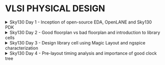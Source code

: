 # VLSI PHYSICAL DESIGN
<details><summary>Sky130 Day 1 - Inception of open-source EDA, OpenLANE and Sky130 PDK</summary>
  
## How to talk to computers

+ Pads: They are like doors to inputs and outputs
+ Core: Digital logic
+ Die: Size of the entire chip
+ Foundry IPs
+ Foundry: Place where chips get manufactured
+ Macros: Digital Blocks
+ Instruction Set Architecture

- EDA Toold
- PDK Data
- RTL Designs

### Labwork

![image](https://github.com/mauriya0202/pes_pd/assets/112739882/c56c2556-72a7-4f65-aa93-3ae4c8172c80)
![image](https://github.com/mauriya0202/pes_pd/assets/112739882/ffbf4a46-334b-405a-808a-ace1aaaf10e8)


</details>


<details><summary>Sky130 Day 2 - Good floorplan vs bad floorplan and introduction to library cells</summary>

## Chip Floor planning considerations

+ Defining width and height of Core and Die: 100% utilization of core area, practically its about 60%
+ Aspect ratio
+ Utilization Factor

- Concept of preplaced cells
- Decoupling Capacitors
- Power Planning
- Pin placement and logical cell placement blockage

### Labwork

+ Steps to run floorplan using OpenLANE

![image](https://github.com/mauriya0202/pes_pd/assets/112739882/44e6269a-a9e4-4c41-8505-373fc748ad69)
![image](https://github.com/mauriya0202/pes_pd/assets/112739882/315bbc15-666c-417c-b9a7-1d412ece35cd)

![image](https://github.com/mauriya0202/pes_pd/assets/112739882/15c5d7d5-26e4-4d1d-af45-e7064ef2ec5a)

+ Running Placement on OpenLane
  ![image](https://github.com/mauriya0202/pes_pd/assets/112739882/76558be1-a790-43a4-9dc8-a41de29f3327)

+ Slew low threshold
+ Slew high threshold

</details>


<details><summary>Sky130 Day 3 - Design library cell using Magic Layout and ngspice characterization</summary>

+ Note: DRC errors in magic will be highlighted with white dotted lines
+ post layout simulation


#### Labwork for CMOS invereter NgSPICE Simulation
![image](https://github.com/mauriya0202/pes_pd/assets/112739882/95b50b30-5e87-4694-9b0b-ecf909229f1f)

![image](https://github.com/mauriya0202/pes_pd/assets/112739882/51ff8c52-d1d2-4b77-ac2e-6ac793f606d7)

### Lab Work

![image](https://github.com/mauriya0202/pes_pd/assets/112739882/efc7dd24-893f-4248-9d46-e50cd18337ee)
![image](https://github.com/mauriya0202/pes_pd/assets/112739882/f04b0e19-3a78-4128-8261-0acee6eaeaf5)


+ To extract SPICE Netlist
  ![image](https://github.com/mauriya0202/pes_pd/assets/112739882/528090dd-04d5-45ac-9249-e583aa8dd429)
+ SPICE File
  ![image](https://github.com/mauriya0202/pes_pd/assets/112739882/2c9df05f-2d05-4271-ab9c-9f0ce6bd5f0f)
+ SPICE file after wrapper for simulation
  ![image](https://github.com/mauriya0202/pes_pd/assets/112739882/f619146a-d631-459d-a8ff-9809a6ef2190)
+ ngspice
  ![image](https://github.com/mauriya0202/pes_pd/assets/112739882/7b14d0d1-c22c-49f3-a2dc-acc75c4f6990)

#### Magic Tool and sky130 PDKs

![image](https://github.com/mauriya0202/pes_pd/assets/112739882/4d4e48b4-effa-4668-9d49-421ee25b70e4)
![image](https://github.com/mauriya0202/pes_pd/assets/112739882/11573355-2567-49d2-ad75-e841ae7fe284)
![image](https://github.com/mauriya0202/pes_pd/assets/112739882/5291d410-0cfd-47f2-a42a-907c135d62f7)
![image](https://github.com/mauriya0202/pes_pd/assets/112739882/51910833-3235-4612-8a37-0b0edeb6e04a)

+ Correcting Errors
  ![image](https://github.com/mauriya0202/pes_pd/assets/112739882/a87ec51c-1d5b-4fcb-b4a9-4060ff6f97a2)
  ![image](https://github.com/mauriya0202/pes_pd/assets/112739882/eca9c8b9-b1ba-4825-89f8-bbd562902e14)

![image](https://github.com/mauriya0202/pes_pd/assets/112739882/c351b1bc-a9ca-4ea3-98ab-c13a621ed8ef)


</details>


<details><summary>Sky130 Day 4 - Pre-layout timing analysis and importance of good clock tree</summary>

+Inner boxed define the PR Boundary
+ tracks.info : Where PNR can route the metal layers
  ![image](https://github.com/mauriya0202/pes_pd/assets/112739882/31be7819-d0c7-4568-96a9-5c952e14637e)
+ Ports should be at intersection of the horizontal and vertical tracks of any layer (eg li1 metal layer)
+ Grid info to track info
  ![image](https://github.com/mauriya0202/pes_pd/assets/112739882/1006c1c3-a919-47b0-b08a-9fc7220940f4)
+ Magic Layout to LEF
  ![image](https://github.com/mauriya0202/pes_pd/assets/112739882/49567cb3-493a-46f9-bd66-c0aa9728ed3e)
  ![image](https://github.com/mauriya0202/pes_pd/assets/112739882/852136ac-168b-4b10-b33e-e901d91d57c9)
+ Including Custom Cell in to OpenLane Flow




</details>
